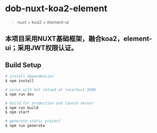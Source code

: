 # dob-nuxt-koa2-element

> nuxt + koa2 + element-ui

## 本项目采用NUXT基础框架，融合koa2，element-ui；采用JWT权限认证。

## Build Setup

``` bash
# install dependencies
$ npm install

# serve with hot reload at localhost:3000
$ npm run dev

# build for production and launch server
$ npm run build
$ npm start

# generate static project
$ npm run generate
```
